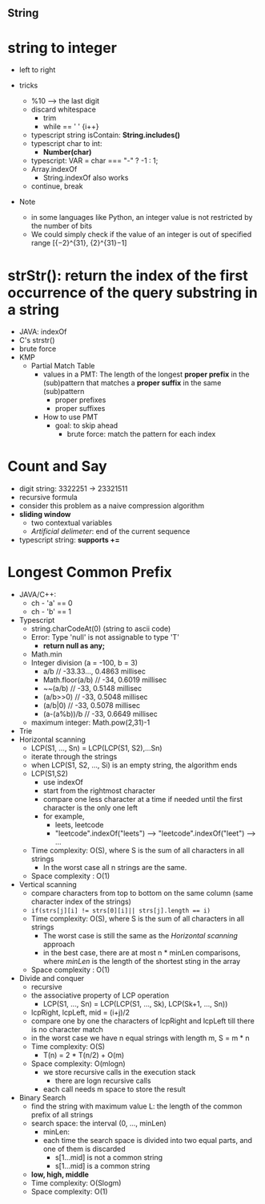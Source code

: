 ## String
# string to integer
* left to right
* tricks
  * %10 --> the last digit
  * discard whitespace
    * trim
    * while == ' ' {i++}
  * typescript string isContain: **String.includes()**
  * typescript char to int:
    * **Number(char)**
  * typescript: VAR = char === "-" ? -1 : 1;
  * Array.indexOf
    * String.indexOf also works
  * continue, break

* Note
  * in some languages like Python, an integer value is not restricted by the number of bits
  *  We could simply check if the value of an integer is out of specified range [{−2}^{31}, {2}^{31}−1]
# strStr(): return the index of the first occurrence of the query substring in a string
* JAVA: indexOf
* C's strstr()
* brute force
* KMP
  * Partial Match Table
    * values in a PMT: The length of the longest **proper prefix** in the (sub)pattern that matches a **proper suffix** in the same (sub)pattern
      * proper prefixes
      * proper suffixes
    * How to use PMT
      * goal: to skip ahead
        * brute force: match the pattern for each index
# Count and Say
* digit string: 3322251 -> 23321511
* recursive formula
* consider this problem as a naive compression algorithm
* **sliding window** 
  * two contextual variables
  * *Artificial delimeter*: end of the current sequence
* typescript string: **supports +=**

# Longest Common Prefix
* JAVA/C++: 
  * ch - 'a' == 0
  * ch - 'b' == 1
* Typescript
  * string.charCodeAt(0) (string to ascii code)
  * Error: Type 'null' is not assignable to type 'T'
    * **return null as any;**
  * Math.min
  * Integer division (a = -100, b = 3)
    * a/b                // -33.33..., 0.4863 millisec
    * Math.floor(a/b)    // -34,       0.6019 millisec
    * ~~(a/b)            // -33,       0.5148 millisec
    * (a/b>>0)           // -33,       0.5048 millisec
    * (a/b|0)            // -33,       0.5078 millisec
    * (a-(a%b))/b        // -33,       0.6649 millisec
  * maximum integer: Math.pow(2,31)-1
* Trie
* Horizontal scanning
  * LCP(S1, ..., Sn) = LCP(LCP(S1, S2),...Sn)
  * iterate through the strings
  * when LCP(S1, S2, ..., Si) is an empty string, the algorithm ends
  * LCP(S1,S2)
    * use indexOf
    * start from the rightmost character
    * compare one less character at a time if needed until the first character is the only one left
    * for example,
      * leets, leetcode
      * "leetcode".indexOf("leets") --> "leetcode".indexOf("leet") --> ...
  * Time complexity: O(S), where S is the sum of all characters in all strings
    * In the worst case all n strings are the same.
  * Space complexity : O(1)
* Vertical scanning
  * compare characters from top to bottom on the same column (same character index of the strings)
  * ```if(strs[j][i] != strs[0][i]|| strs[j].length == i)```
  * Time complexity: O(S), where S is the sum of all characters in all strings
    * The worst case is still the same as the *Horizontal scanning* approach
    * in the best case, there are at most n * minLen comparisons, where *minLen* is the length of the shortest sting in the array
  * Space complexity : O(1)
* Divide and conquer
  * recursive
  * the associative property of LCP operation
    * LCP(S1, ..., Sn) = LCP(LCP(S1, ..., Sk), LCP(Sk+1, ..., Sn))
  * lcpRight, lcpLeft, mid = (i+j)/2
  * compare one by one the characters of lcpRight and lcpLeft till there is no character match
  * in the worst case we have n equal strings with length m, S = m * n
  * Time complexity: O(S)
    * T(n) = 2 * T(n/2) + O(m) 
  * Space complexity: O(mlogn)
    * we store recursive calls in the execution stack
      * there are logn recursive calls
    * each call needs m space to store the result
* Binary Search
  * find the string with maximum value L: the length of the common prefix of all strings
  * search space: the interval (0, ..., minLen)
    * minLen: 
    * each time the search space is divided into two equal parts, and one of them is discarded
      * s[1...mid] is not a common string
      * s[1...mid] is a common string
  * **low, high, middle**
  * Time complexity: O(Slogm)
  * Space complexity: O(1)
